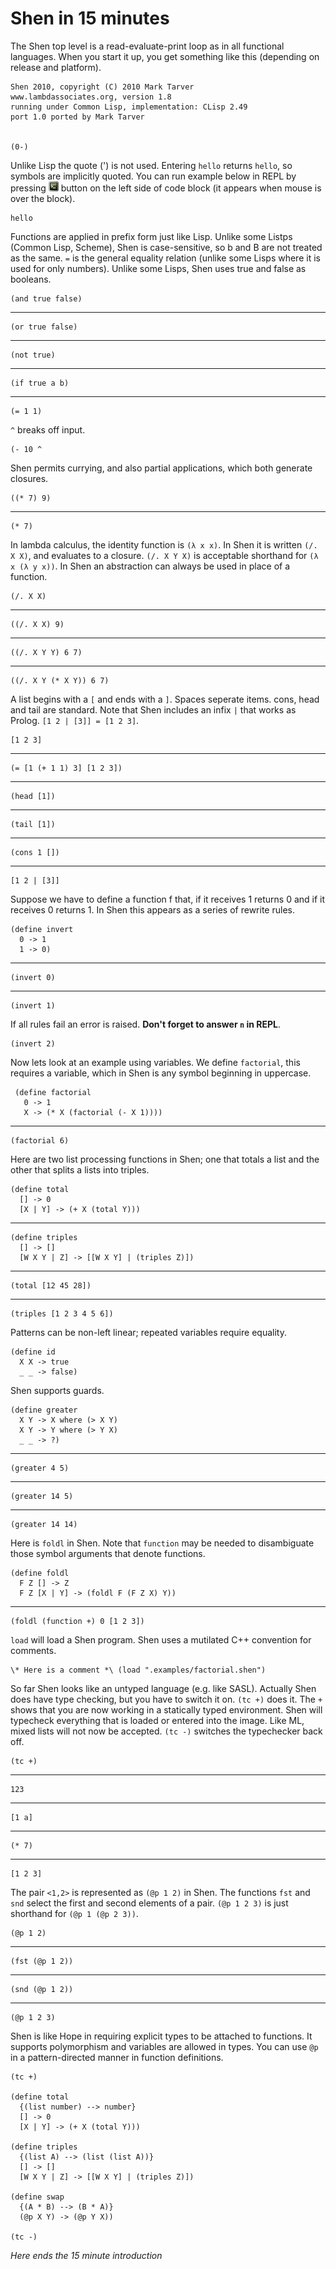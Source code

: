 Shen in 15 minutes
==================

The Shen top level is a read-evaluate-print loop as in all functional
languages. When you start it up, you get something like this (depending on
release and platform).

    Shen 2010, copyright (C) 2010 Mark Tarver
    www.lambdassociates.org, version 1.8
    running under Common Lisp, implementation: CLisp 2.49
    port 1.0 ported by Mark Tarver
    
    
    (0-)

Unlike Lisp the quote (') is not used. Entering `hello` returns `hello`, so
symbols are implicitly quoted. You can run example below in REPL by pressing
<img class="icon_btn btn_bg btn_fg" src="web/run.png"> button on the left side
of code block (it appears when mouse is over the block).

    hello

Functions are applied in prefix form just like Lisp. Unlike some Listps
(Common Lisp, Scheme), Shen is case-sensitive, so b and B are not treated as
the same. `=` is the general equality relation (unlike some Lisps where it is
used for only numbers). Unlike some Lisps, Shen uses true and false as
booleans.

    (and true false)

---

    (or true false)

---

    (not true)

---

    (if true a b)

---

    (= 1 1)

`^` breaks off input.

    (- 10 ^

Shen permits currying, and also partial applications, which both generate
closures.

    ((* 7) 9)

---
    
    (* 7)

In lambda calculus, the identity function is `(λ x x)`. In Shen it is written
`(/. X X)`, and evaluates to a closure. `(/. X Y X)` is acceptable shorthand
for `(λ x (λ y x))`. In Shen an abstraction can always be used in place of a
function.


    (/. X X)

---
    
    ((/. X X) 9)

---
    
    ((/. X Y Y) 6 7)

---

    ((/. X Y (* X Y)) 6 7)

A list begins with a `[` and ends with a `]`. Spaces seperate items. cons,
head and tail are standard. Note that Shen includes an infix `|` that works as
Prolog. `[1 2 | [3]] = [1 2 3]`.


    [1 2 3]
    
---

    (= [1 (+ 1 1) 3] [1 2 3])

---
    
    (head [1])

---
    
    (tail [1])

---
    
    (cons 1 [])

---
    
    [1 2 | [3]]

Suppose we have to define a function f that, if it receives 1 returns 0 and if
it receives 0 returns 1. In Shen this appears as a series of rewrite rules.

    (define invert
      0 -> 1
      1 -> 0)

---
    
    (invert 0)

---
    
    (invert 1)

If all rules fail an error is raised. **Don't forget to answer `n` in REPL**.
    
    (invert 2)

Now lets look at an example using variables. We define `factorial`, this
requires a variable, which in Shen is any symbol beginning in uppercase.

     (define factorial
       0 -> 1
       X -> (* X (factorial (- X 1))))

---
    
    (factorial 6)

Here are two list processing functions in Shen; one that totals a list and the
other that splits a lists into triples.

    (define total
      [] -> 0
      [X | Y] -> (+ X (total Y)))

---
    
    (define triples
      [] -> []
      [W X Y | Z] -> [[W X Y] | (triples Z)])

---
    
    (total [12 45 28])

---
    
    (triples [1 2 3 4 5 6])

Patterns can be non-left linear; repeated variables require equality.

    (define id
      X X -> true
      _ _ -> false)
    
Shen supports guards.

    (define greater
      X Y -> X where (> X Y)
      X Y -> Y where (> Y X)
      _ _ -> ?)

---
    
    (greater 4 5)

---
    
    (greater 14 5)

---
    
    (greater 14 14)

Here is `foldl` in Shen. Note that `function` may be needed to disambiguate
those symbol arguments that denote functions.

    (define foldl
      F Z [] -> Z
      F Z [X | Y] -> (foldl F (F Z X) Y))

---
    
    (foldl (function +) 0 [1 2 3])

`load` will load a Shen program. Shen uses a mutilated C++ convention for
comments.

    \* Here is a comment *\ (load ".examples/factorial.shen")

So far Shen looks like an untyped language (e.g. like SASL). Actually Shen
does have type checking, but you have to switch it on. `(tc +)` does it. The
`+` shows that you are now working in a statically typed environment. Shen
will typecheck everything that is loaded or entered into the image. Like ML,
mixed lists will not now be accepted. `(tc -)` switches the typechecker back
off.

    (tc +)

---
    
    123
    
---
    
    [1 a]

---
    
    (* 7)

---
    
    [1 2 3]

The pair `<1,2>` is represented as `(@p 1 2)` in Shen. The functions `fst` and
`snd` select the first and second elements of a pair. `(@p 1 2 3)` is just
shorthand for `(@p 1 (@p 2 3))`.

    (@p 1 2)

---
    
    (fst (@p 1 2))

---
    
    (snd (@p 1 2))

---
    
    (@p 1 2 3)

Shen is like Hope in requiring explicit types to be attached to functions. It
supports polymorphism and variables are allowed in types. You can use `@p` in
a pattern-directed manner in function definitions.

    (tc +)

    (define total
      {(list number) --> number}
      [] -> 0
      [X | Y] -> (+ X (total Y)))
    
    (define triples
      {(list A) --> (list (list A))}
      [] -> []
      [W X Y | Z] -> [[W X Y] | (triples Z)])
    
    (define swap
      {(A * B) --> (B * A)}
      (@p X Y) -> (@p Y X))

    (tc -)

*Here ends the 15 minute introduction*
